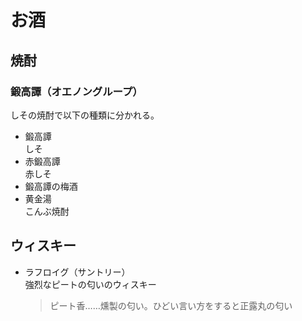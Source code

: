 # お酒

## 焼酎

### 鍛高譚（オエノングループ）

しその焼酎で以下の種類に分かれる。

- 鍛高譚  
  しそ
- 赤鍛高譚  
  赤しそ
- 鍛高譚の梅酒
- 黄金湯  
  こんぶ焼酎

## ウィスキー

- ラフロイグ（サントリー）  
  強烈なピートの匂いのウィスキー
  > ピート香……燻製の匂い。ひどい言い方をすると正露丸の匂い
